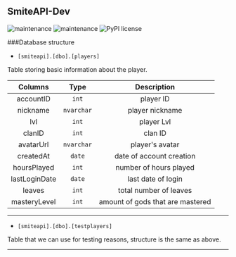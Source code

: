 ## SmiteAPI-Dev

![maintenance](https://img.shields.io/badge/maintained-yes-green.svg)
![maintenance](https://img.shields.io/badge/python-3.9-blue.svg)
![PyPI license](https://img.shields.io/pypi/l/ansicolortags.svg)

###Database structure

- `[smiteapi].[dbo].[players]`

Table storing basic information about the player.


| Columns        | Type           | Description  |
|:--------------:|:---------------:|:------------:|
| accountID      | `int` | player ID       |
| nickname            | `nvarchar`        |   player nickname        |
| lvl            | `int`        |   player Lvl        |
| clanID | `int`        |    clan ID         |
| avatarUrl | `nvarchar`        |    player's avatar        |
| createdAt | `date`        |    date of account creation         |
| hoursPlayed | `int`        |    number of hours played         |
| lastLoginDate | `date`        |    last date of login        |
| leaves | `int`        |    total number of leaves         |
| masteryLevel | `int`        |    amount of gods that are mastered        |

---


- `[smiteapi].[dbo].[testplayers]`

Table that we can use for testing reasons, structure is the same as above.

---
